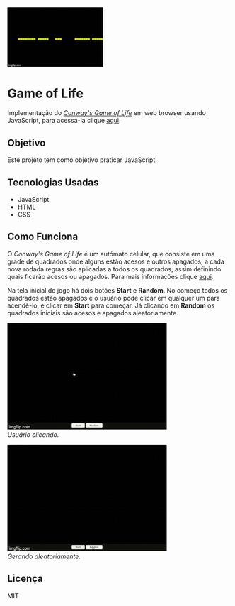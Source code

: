 <img src="img/presentation.gif" alt="Apresentação" style="zoom: 60%;"/>

# Game of Life

Implementação do *[Conway's Game of Life](https://pt.wikipedia.org/wiki/Jogo_da_vida)* em web browser usando JavaScript, para acessá-la clique [aqui](https://eduardo-candioto-fidelis.github.io/game-of-life/index.html).

## Objetivo

Este projeto tem como objetivo praticar JavaScript.

## Tecnologias Usadas

- JavaScript
- HTML
- CSS

## Como Funciona

O *Conway's Game of Life* é um autómato celular, que consiste em uma grade de quadrados onde alguns estão acesos e outros apagados, a cada nova rodada regras são aplicadas a todos os quadrados, assim definindo quais ficarão acesos ou apagados. Para mais informações clique [aqui](https://pt.wikipedia.org/wiki/Jogo_da_vida).

Na tela inicial do jogo há dois botões **Start** e **Random**. No começo todos os quadrados estão apagados e o usuário pode clicar em qualquer um para acendê-lo, e clicar em **Start** para começar. Já clicando em **Random** os quadrados iniciais são acesos e apagados aleatoriamente.

![Usuário clicando](/img/start.gif "Usuário clicando")
</br>
*Usuário clicando.*

![Gerando aleatoriamente](/img/random.gif "Gerando aleatoriamente")
</br>
*Gerando aleatoriamente.*

## Licença
MIT